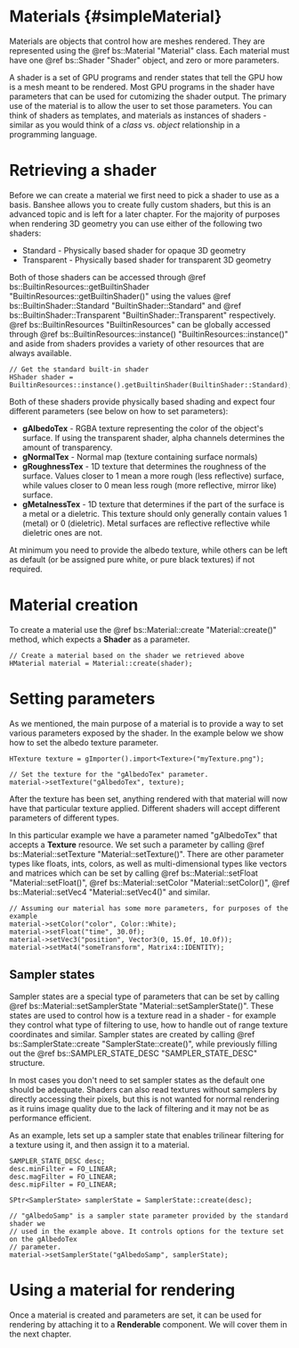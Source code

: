 Materials 						{#simpleMaterial}
===============

Materials are objects that control how are meshes rendered. They are represented using the @ref bs::Material "Material" class. Each material must have one @ref bs::Shader "Shader" object, and zero or more parameters.

A shader is a set of GPU programs and render states that tell the GPU how is a mesh meant to be rendered. Most GPU programs in the shader have parameters that can be used for cutomizing the shader output. The primary use of the material is to allow the user to set those parameters. You can think of shaders as templates, and materials as instances of shaders - similar as you would think of a *class* vs. *object* relationship in a programming language.

# Retrieving a shader
Before we can create a material we first need to pick a shader to use as a basis. Banshee allows you to create fully custom shaders, but this is an advanced topic and is left for a later chapter. For the majority of purposes when rendering 3D geometry you can use either of the following two shaders:
 - Standard - Physically based shader for opaque 3D geometry
 - Transparent - Physically based shader for transparent 3D geometry

Both of those shaders can be accessed through @ref bs::BuiltinResources::getBuiltinShader "BuiltinResources::getBuiltinShader()" using the values @ref bs::BuiltinShader::Standard "BuiltinShader::Standard" and @ref bs::BuiltinShader::Transparent "BuiltinShader::Transparent" respectively. @ref bs::BuiltinResources "BuiltinResources" can be globally accessed through @ref bs::BuiltinResources::instance() "BuiltinResources::instance()" and aside from shaders provides a variety of other resources that are always available.

~~~~~~~~~~~~~{.cpp}
// Get the standard built-in shader
HShader shader = BuiltinResources::instance().getBuiltinShader(BuiltinShader::Standard);
~~~~~~~~~~~~~

Both of these shaders provide physically based shading and expect four different parameters (see below on how to set parameters):
 - **gAlbedoTex** - RGBA texture representing the color of the object's surface. If using the transparent shader, alpha channels determines the amount of transparency.
 - **gNormalTex** - Normal map (texture containing surface normals)
 - **gRoughnessTex** - 1D texture that determines the roughness of the surface. Values closer to 1 mean a more rough (less reflective) surface, while values closer to 0 mean less rough (more reflective, mirror like) surface.
 - **gMetalnessTex** - 1D texture that determines if the part of the surface is a metal or a dieletric. This texture should only generally contain values 1 (metal) or 0 (dieletric). Metal surfaces are reflective reflective while dieletric ones are not.

At minimum you need to provide the albedo texture, while others can be left as default (or be assigned pure white, or pure black textures) if not required. 
 
# Material creation
To create a material use the @ref bs::Material::create "Material::create()" method, which expects a **Shader** as a parameter.

~~~~~~~~~~~~~{.cpp}
// Create a material based on the shader we retrieved above
HMaterial material = Material::create(shader);
~~~~~~~~~~~~~

# Setting parameters
As we mentioned, the main purpose of a material is to provide a way to set various parameters exposed by the shader. In the example below we show how to set the albedo texture parameter.

~~~~~~~~~~~~~{.cpp}
HTexture texture = gImporter().import<Texture>("myTexture.png");

// Set the texture for the "gAlbedoTex" parameter.
material->setTexture("gAlbedoTex", texture);
~~~~~~~~~~~~~

After the texture has been set, anything rendered with that material will now have that particular texture applied. Different shaders will accept different parameters of different types.

In this particular example we have a parameter named "gAlbedoTex" that accepts a **Texture** resource. We set such a parameter by calling @ref bs::Material::setTexture "Material::setTexture()". There are other parameter types like floats, ints, colors, as well as multi-dimensional types like vectors and matrices which can be set by calling @ref bs::Material::setFloat "Material::setFloat()", @ref bs::Material::setColor "Material::setColor()", @ref bs::Material::setVec4 "Material::setVec4()" and similar.

~~~~~~~~~~~~~{.cpp}
// Assuming our material has some more parameters, for purposes of the example
material->setColor("color", Color::White);
material->setFloat("time", 30.0f);
material->setVec3("position", Vector3(0, 15.0f, 10.0f));
material->setMat4("someTransform", Matrix4::IDENTITY);
~~~~~~~~~~~~~

## Sampler states
Sampler states are a special type of parameters that can be set by calling @ref bs::Material::setSamplerState "Material::setSamplerState()". These states are used to control how is a texture read in a shader - for example they control what type of filtering to use, how to handle out of range texture coordinates and similar. Sampler states are created by calling @ref bs::SamplerState::create "SamplerState::create()", while previously filling out the @ref bs::SAMPLER_STATE_DESC "SAMPLER_STATE_DESC" structure.

In most cases you don't need to set sampler states as the default one should be adequate. Shaders can also read textures without samplers by directly accessing their pixels, but this is not wanted for normal rendering as it ruins image quality due to the lack of filtering and it may not be as performance efficient. 

As an example, lets set up a sampler state that enables trilinear filtering for a texture using it, and then assign it to a material. 

~~~~~~~~~~~~~{.cpp}
SAMPLER_STATE_DESC desc;
desc.minFilter = FO_LINEAR;
desc.magFilter = FO_LINEAR;
desc.mipFilter = FO_LINEAR;

SPtr<SamplerState> samplerState = SamplerState::create(desc);

// "gAlbedoSamp" is a sampler state parameter provided by the standard shader we
// used in the example above. It controls options for the texture set on the gAlbedoTex
// parameter.
material->setSamplerState("gAlbedoSamp", samplerState);
~~~~~~~~~~~~~

# Using a material for rendering
Once a material is created and parameters are set, it can be used for rendering by attaching it to a **Renderable** component. We will cover them in the next chapter.